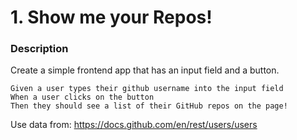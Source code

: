 # 1. Show me your Repos!

### Description
Create a simple frontend app that has an input field and a button.

```
Given a user types their github username into the input field
When a user clicks on the button
Then they should see a list of their GitHub repos on the page!
```
Use data from: https://docs.github.com/en/rest/users/users
